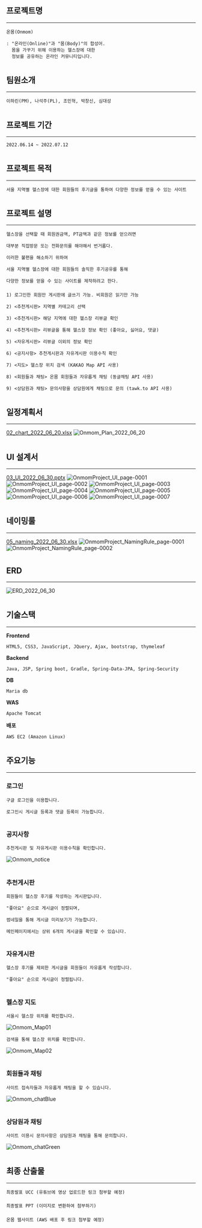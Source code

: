 
## 프로젝트명 
***
    온몸(Onmom)

    : "온라인(Online)"과 "몸(Body)"의 합성어.
      몸을 가꾸기 위해 이용하는 헬스장에 대한
      정보를 공유하는 온라인 커뮤니티입니다.
#
## 팀원소개
***
    이하린(PM), 나석주(PL), 조민혁, 박창신, 심대성
#
## 프로젝트 기간
***
    2022.06.14 ~ 2022.07.12
#
## 프로젝트 목적
***
    서울 지역별 헬스장에 대한 회원들의 후기글을 통하여 다양한 정보를 얻을 수 있는 사이트
#
## 프로젝트 설명
***
    헬스장을 선택할 때 회원권금액, PT금액과 같은 정보를 얻으려면

    대부분 직접방문 또는 전화문의를 해야해서 번거롭다.

    이러한 불편을 해소하기 위하여

    서울 지역별 헬스장에 대한 회원들의 솔직한 후기공유를 통해

    다양한 정보를 얻을 수 있는 사이트를 제작하려고 한다.

####

    1) 로그인한 회원만 게시판에 글쓰기 가능. 비회원은 읽기만 가능

    2) <추천게시판> 지역별 카테고리 선택 

    3) <추천게시판> 해당 지역에 대한 헬스장 리뷰글 확인

    4) <추천게시판> 리뷰글을 통해 헬스장 정보 확인 (좋아요, 싫어요, 댓글)

    5) <자유게시판> 리뷰글 이외의 정보 확인 

    6) <공지사항> 추천게시판과 자유게시판 이용수칙 확인

    7) <지도> 헬스장 위치 검색 (KAKAO Map API 사용)

    8) <회원들과 채팅> 온몸 회원들과 자유롭게 채팅 (동글채팅 API 사용)

    9) <상담원과 채팅> 문의사항을 상담원에게 채팅으로 문의 (tawk.to API 사용)
#
## 일정계획서
***
[02_chart_2022_06_20.xlsx](https://github.com/ShimDaeSung1/onmomProject/files/9042501/02_chart_2022_06_20.xlsx)
![Onmom_Plan_2022_06_20](https://user-images.githubusercontent.com/86524081/176813061-1e41b298-d0df-479c-a78c-0f4ad3dc0825.jpg)
#
## UI 설계서
***
[03_UI_2022_06_30.pptx](https://github.com/ShimDaeSung1/onmomProject/files/9042512/03_UI_2022_06_30.pptx)
![OnmomProject_UI_page-0001](https://user-images.githubusercontent.com/86524081/176625305-48865b34-c471-4d53-8203-7cb1b67bbdae.jpg)
![OnmomProject_UI_page-0002](https://user-images.githubusercontent.com/86524081/176625317-0ad8bf8d-25dc-430a-86b7-fe1b24cf4cde.jpg)
![OnmomProject_UI_page-0003](https://user-images.githubusercontent.com/86524081/176625319-986c2c67-f9b0-4d55-b92e-0401cff8688c.jpg)
![OnmomProject_UI_page-0004](https://user-images.githubusercontent.com/86524081/176625322-10142ab4-6afa-4307-a647-73df8a139c9c.jpg)
![OnmomProject_UI_page-0005](https://user-images.githubusercontent.com/86524081/176625325-1efcd610-1f7d-4b7f-acb5-72cabb297bc2.jpg)
![OnmomProject_UI_page-0006](https://user-images.githubusercontent.com/86524081/176625328-7d3c7031-8be3-4378-9a3e-d2614276cc7e.jpg)
![OnmomProject_UI_page-0007](https://user-images.githubusercontent.com/86524081/176625330-ddfa74c1-2d8f-43d9-ac09-ac724608723e.jpg)
#
## 네이밍룰
***
[05_naming_2022_06_30.xlsx](https://github.com/ShimDaeSung1/onmomProject/files/9042517/05_naming_2022_06_30.xlsx)
![OnmomProject_NamingRule_page-0001](https://user-images.githubusercontent.com/86524081/176625129-8e9c07fc-69ee-43a3-94d3-bd82d41f52ba.jpg)
![OnmomProject_NamingRule_page-0002](https://user-images.githubusercontent.com/86524081/176625133-b154089f-59e4-4488-bde1-f74863ac76ca.jpg)
#
## ERD
***
![ERD_2022_06_30](https://user-images.githubusercontent.com/86524081/176608037-daf77596-b035-49d8-8cc6-5d75cbcfd5be.png)
#
## 기술스택
***
**Frontend**

    HTML5, CSS3, JavaScript, JQuery, Ajax, bootstrap, thymeleaf

**Backend**

    Java, JSP, Spring boot, Gradle, Spring-Data-JPA, Spring-Security

**DB**

    Maria db

**WAS**
    
    Apache Tomcat

**배포**

    AWS EC2 (Amazon Linux)
#
## 주요기능
***
### 로그인
    구글 로그인을 이용합니다.

    로그인시 게시글 등록과 댓글 등록이 가능합니다.
#
### 공지사항
    추천게시판 및 자유게시판 이용수칙을 확인합니다.
![Onmom_notice](https://user-images.githubusercontent.com/86524081/177073888-9c946497-d1b9-48a9-8cd4-315179d168fe.gif)
#
### 추천게시판
    회원들이 헬스장 후기를 작성하는 게시판입니다.

    "좋아요" 순으로 게시글이 정렬되며,

    썸네일을 통해 게시글 미리보기가 가능합니다.

    메인페이지에서는 상위 6개의 게시글을 확인할 수 있습니다.
#
### 자유게시판
    헬스장 후기를 제외한 게시글을 회원들이 자유롭게 작성합니다.

    "좋아요" 순으로 게시글이 정렬됩니다.
#
### 헬스장 지도
    서울시 헬스장 위치를 확인합니다.
![Onmom_Map01](https://user-images.githubusercontent.com/86524081/177085479-82e14832-97b7-438e-b39a-fd4bf758fafe.gif)

    검색을 통해 헬스장 위치를 확인합니다.
![Onmom_Map02](https://user-images.githubusercontent.com/86524081/177085492-e8369942-c78e-4c31-84bc-7cda54d2c057.gif)
#
### 회원들과 채팅
    사이트 접속자들과 자유롭게 채팅을 할 수 있습니다.
![Onmom_chatBlue](https://user-images.githubusercontent.com/86524081/177072336-c10aa028-3fd6-446f-8dac-2c228807aee6.gif)
#
### 상담원과 채팅
    사이트 이용시 문의사항은 상담원과 채팅을 통해 문의합니다.
![Onmom_chatGreen](https://user-images.githubusercontent.com/86524081/177070487-3637b153-1ed0-49d6-a9b1-52429f7c8e57.gif)


#
## 최종 산출물
***
    최종발표 UCC (유튜브에 영상 업로드한 링크 첨부할 예정)
####
    최종발표 PPT (이미지로 변환하여 첨부하기)
####
    온몸 웹사이트 (AWS 배포 후 링크 첨부할 예정)



